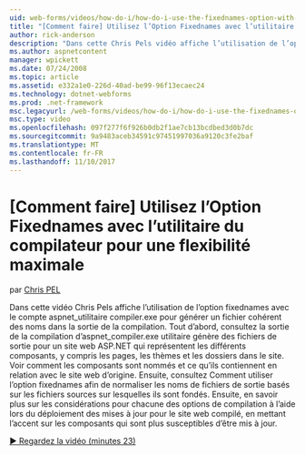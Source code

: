 ```yaml
---
uid: web-forms/videos/how-do-i/how-do-i-use-the-fixednames-option-with-the-compiler-utility-for-maximum-flexibility
title: "[Comment faire] Utilisez l’Option Fixednames avec l’utilitaire du compilateur pour une flexibilité maximale | Documents Microsoft"
author: rick-anderson
description: "Dans cette Chris Pels vidéo affiche l’utilisation de l’option fixednames avec l’utilitaire aspnet_compiler.exe pour produire un nom de fichier cohérent dans l’unité d’organisation de la compilation en cours..."
ms.author: aspnetcontent
manager: wpickett
ms.date: 07/24/2008
ms.topic: article
ms.assetid: e332a1e0-226d-40ad-be99-96f13ecaec24
ms.technology: dotnet-webforms
ms.prod: .net-framework
msc.legacyurl: /web-forms/videos/how-do-i/how-do-i-use-the-fixednames-option-with-the-compiler-utility-for-maximum-flexibility
msc.type: video
ms.openlocfilehash: 097f277f6f926b0db2f1ae7cb13bcdbed3d0b7dc
ms.sourcegitcommit: 9a9483aceb34591c97451997036a9120c3fe2baf
ms.translationtype: MT
ms.contentlocale: fr-FR
ms.lasthandoff: 11/10/2017
---
```

<a name="how-do-i-use-the-fixednames-option-with-the-compiler-utility-for-maximum-flexibility"></a>[Comment faire] Utilisez l’Option Fixednames avec l’utilitaire du compilateur pour une flexibilité maximale
====================
par [Chris PEL](https://twitter.com/chrispels)

Dans cette vidéo Chris Pels affiche l’utilisation de l’option fixednames avec le compte aspnet\_utilitaire compiler.exe pour générer un fichier cohérent des noms dans la sortie de la compilation. Tout d’abord, consultez la sortie de la compilation d’aspnet\_compiler.exe utilitaire génère des fichiers de sortie pour un site web ASP.NET qui représentent les différents composants, y compris les pages, les thèmes et les dossiers dans le site. Voir comment les composants sont nommés et ce qu’ils contiennent en relation avec le site web d’origine. Ensuite, consultez Comment utiliser l’option fixednames afin de normaliser les noms de fichiers de sortie basés sur les fichiers sources sur lesquelles ils sont fondés. Ensuite, en savoir plus sur les considérations pour chacune des options de compilation à l’aide lors du déploiement des mises à jour pour le site web compilé, en mettant l’accent sur les composants qui sont plus susceptibles d’être mis à jour.

[&#9654; Regardez la vidéo (minutes 23)](https://channel9.msdn.com/Blogs/ASP-NET-Site-Videos/how-do-i-use-the-fixednames-option-with-the-compiler-utility-for-maximum-flexibility)
